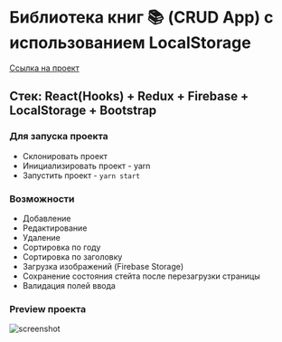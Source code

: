 # Библиотека книг 📚 (CRUD App) с использованием LocalStorage

[Ссылка на проект](http://books.viil.ru/)

## Стек: React(Hooks) + Redux + Firebase + LocalStorage + Bootstrap

### Для запуска проекта

- Склонировать проект
- Инициализировать проект - yarn
- Запустить проект - `yarn start`

### Возможности

- Добавление
- Редактирование
- Удаление
- Сортировка по году
- Сортировка по заголовку
- Загрузка изображений (Firebase Storage)
- Сохранение состояния стейта после перезагрузки страницы
- Валидация полей ввода

### Preview проекта

![screenshot](books.gif)
